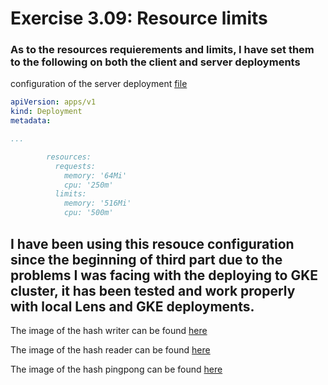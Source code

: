 
# Exercise 3.09: Resource limits

### As to the resources requierements and limits, I have set them to the following on both the client and server deployments
configuration of the server deployment [file](./project/manifests/server-dep.yaml)
```yaml
apiVersion: apps/v1
kind: Deployment
metadata:

...

        resources:
          requests:
            memory: '64Mi'
            cpu: '250m'
          limits:
            memory: '516Mi'
            cpu: '500m'
```
I have been using this resouce configuration since the beginning of third part due to the problems I was facing with the deploying to GKE cluster, it has been tested and work properly with local Lens and GKE deployments.
---

The image of the hash writer can be found [here](https://hub.docker.com/r/sirpacoder/writer)

The image of the hash reader can be found [here](https://hub.docker.com/r/sirpacoder/reader)

The image of the hash pingpong can be found [here](https://hub.docker.com/r/sirpacoder/pingpong)